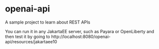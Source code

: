 # openai-api
A sample project to learn about REST APIs

You can run it in any JakartaEE server, such as Payara or OpenLiberty and then test it by going to http://localhost:8080/openai-api/resources/jakartaee10
